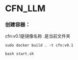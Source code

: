 # CFN_LLM
### 创建容器：
cfn:v0.1是镜像名称 .是当前文件夹
```shell
sudo docker build . -t cfn:v0.1
```
```shell
bash start.sh
```

